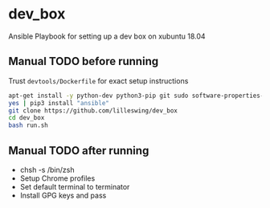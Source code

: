 # dev_box
Ansible Playbook for setting up a dev box on xubuntu 18.04

## Manual TODO before running
Trust `devtools/Dockerfile` for exact setup instructions
``` bash
apt-get install -y python-dev python3-pip git sudo software-properties-common
yes | pip3 install "ansible"
git clone https://github.com/lilleswing/dev_box
cd dev_box
bash run.sh
```

## Manual TODO after running

* chsh -s /bin/zsh
* Setup Chrome profiles
* Set default terminal to terminator
* Install GPG keys and pass
